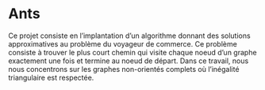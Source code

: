 # Ants

Ce projet consiste en l’implantation d’un algorithme donnant des solutions approximatives au problème du voyageur de commerce. Ce problème consiste à
trouver le plus court chemin qui visite chaque noeud d’un graphe exactement une fois et termine au noeud de départ. Dans ce travail, nous nous concentrons
sur les graphes non-orientés complets où l’inégalité triangulaire est respectée.
